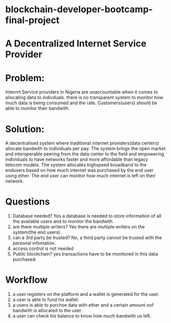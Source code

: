 # blockchain-developer-bootcamp-final-project
#  A Decentralized Internet Service Provider
#  Problem:
Internrt Service providers in Nigeria are unaccountable when it comes to allocating data to indivduals. there is no transparent system to monitor how much data is being consumed and the rate. Customers(users) should be able to monitor their bandwith.

# Solution:
A decentralised system where traditional internet providers(data centers) allocate bandwith to individuals per pay. The system brings the open market and interoperable peering from the data center to the field and empowering individuals to have networks faster and more affordable than legacy telecom models. The system allocates highspeed broadband to the endusers based on how much internet was purchased by the end user using ether. The end user can monitor how much internet is left on their network. 

# Questions
1. Database needed?
Yes a database is needed to store information of all the available users and to monitor the bandwith
2. are there multiple writers?
Yes there are multiple writers on the system(the end users).
3. can a 3rd party be trusted?
No, a third party cannot be trusted with the personal infomation.
5. access control is not needed
6. Pubilc blockchain?
yes transactions have to be monitored in this data purchased.

# Workflow
1. a user registers on the platform and a wallet is generated for the user.
2. a user is able to fund his wallet.
4. a users is able to purchse data with ether and a certain amount oof bandwith is allocated to the user
5. a user can check his balance  to know how much bandwith us left.

